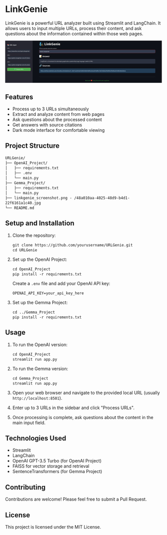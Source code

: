 # LinkGenie

LinkGenie is a powerful URL analyzer built using Streamlit and LangChain. It allows users to input multiple URLs, process their content, and ask questions about the information contained within those web pages.

![LinkGenie Screenshot](/48a010aa-4025-48d9-b4d1-22f6161a1c40.jpg)

## Features

- Process up to 3 URLs simultaneously
- Extract and analyze content from web pages
- Ask questions about the processed content
- Get answers with source citations
- Dark mode interface for comfortable viewing

## Project Structure

```
URLGenie/
├── OpenAI_Project/
│   ├── requirements.txt
│   ├── .env
│   └── main.py
├── Gemma_Project/
│   ├── requirements.txt
│   └── main.py
├── linkgenie_screenshot.png - /48a010aa-4025-48d9-b4d1-22f6161a1c40.jpg
└── README.md
```

## Setup and Installation

1. Clone the repository:
   ```
   git clone https://github.com/yourusername/URLGenie.git
   cd URLGenie
   ```

2. Set up the OpenAI Project:
   ```
   cd OpenAI_Project
   pip install -r requirements.txt
   ```
   Create a `.env` file and add your OpenAI API key:
   ```
   OPENAI_API_KEY=your_api_key_here
   ```

3. Set up the Gemma Project:
   ```
   cd ../Gemma_Project
   pip install -r requirements.txt
   ```

## Usage

1. To run the OpenAI version:
   ```
   cd OpenAI_Project
   streamlit run app.py
   ```

2. To run the Gemma version:
   ```
   cd Gemma_Project
   streamlit run app.py
   ```

3. Open your web browser and navigate to the provided local URL (usually `http://localhost:8501`).

4. Enter up to 3 URLs in the sidebar and click "Process URLs".

5. Once processing is complete, ask questions about the content in the main input field.

## Technologies Used

- Streamlit
- LangChain
- OpenAI GPT-3.5 Turbo (for OpenAI Project)
- FAISS for vector storage and retrieval
- SentenceTransformers (for Gemma Project)

## Contributing

Contributions are welcome! Please feel free to submit a Pull Request.

## License

This project is licensed under the MIT License.
